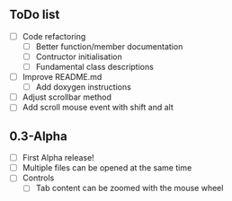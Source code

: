 ## ToDo list
- [ ] Code refactoring
    - [ ] Better function/member documentation
    - [ ] Contructor initialisation
    - [ ] Fundamental class descriptions
- [ ] Improve README.md
    - [ ] Add doxygen instructions
- [ ] Adjust scrollbar method
- [ ] Add scroll mouse event with shift and alt

## 0.3-Alpha
- [ ] First Alpha release!
- [ ] Multiple files can be opened at the same time
- [ ] Controls
  - [ ] Tab content can be zoomed with the mouse wheel 

